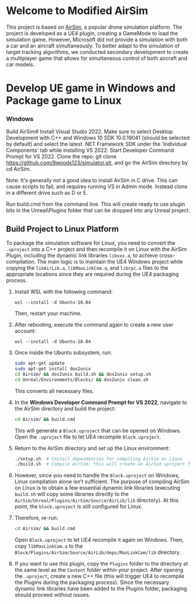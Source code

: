 # Welcome to Modified AirSim

This project is based on [AirSim](https://microsoft.github.io/AirSim/), a popular drone simulation platform. The project is developed as a UE4 plugin, creating a GameMode to load the simulation game. However, Microsoft did not provide a simulation with both a car and an aircraft simultaneously. To better adapt to the simulation of target tracking algorithms, we conducted secondary development to create a multiplayer game that allows for simultaneous control of both aircraft and car models.

# Develop UE game in Windows and Package game to Linux

### Windows

Build AirSim#
Install Visual Studio 2022. Make sure to select Desktop Development with C++ and Windows 10 SDK 10.0.19041 (should be selected by default) and select the latest .NET Framework SDK under the 'Individual Components' tab while installing VS 2022.
Start Developer Command Prompt for VS 2022.
Clone the repo: git clone https://github.com/9woods123/simulator.git, and go the AirSim directory by cd AirSim.

Note: It's generally not a good idea to install AirSim in C drive. This can cause scripts to fail, and requires running VS in Admin mode. Instead clone in a different drive such as D or E.

Run build.cmd from the command line. This will create ready to use plugin bits in the Unreal\Plugins folder that can be dropped into any Unreal project.

## Build Project to Linux Platform

To package the simulation software for Linux, you need to convert the `.uproject` into a C++ project and then recompile it on Linux with the AirSim Plugin, including the dynamic link libraries `libxxx.a`, to achieve cross-compilation. The main logic is to maintain the UE4 Windows project while copying the `libAirLib.a`, `libMavLinkCom.a`, and `librpc.a` files to the appropriate locations since they are required during the UE4 packaging process.

1. Install WSL with the following command:
   ```
   wsl --install -d Ubuntu-18.04
   ```
   Then, restart your machine.

2. After rebooting, execute the command again to create a new user account:
   ```
   wsl --install -d Ubuntu-18.04
   ```

3. Once inside the Ubuntu subsystem, run:
   ```bash
   sudo apt-get update
   sudo apt-get install dos2unix
   cd Airsim/ && dos2unix build.sh && dos2unix setup.sh
   cd Unreal/Environments/Blocks/ && dos2unix clean.sh
   ```
   This converts all necessary files.

4. In the **Windows Developer Command Prompt for VS 2022**, navigate to the AirSim directory and build the project:
   ```cmd
   cd Airsim/ && build.cmd
   ```
   This will generate a `Block.uproject` that can be opened on Windows. Open the `.uproject` file to let UE4 recompile `Block.uproject`.

5. Return to the AirSim directory and set up the Linux environment:
   ```bash
   ./setup.sh  # Install dependencies for compiling AirSim on Linux
   ./build.sh  # Compile AirSim; this will create an AirSim uproject for Ubuntu
   ```

6. However, since you need to handle the `Block.uproject` on Windows, Linux compilation alone isn’t sufficient. The purpose of compiling AirSim on Linux is to obtain a few essential dynamic link libraries (executing `build.sh` will copy some libraries directly to the `AirSim/Unreal/Plugins/AirSim/Source/AirLib/lib` directory). At this point, the `block.uproject` is still configured for Linux.

7. Therefore, re-run:
   ```cmd
   cd Airsim/ && build.cmd
   ```
   Open `Block.uproject` to let UE4 recompile it again on Windows. Then, copy `libMavLinkCom.a` to the `Block/Plugins/AirSim/Source/AirLib/deps/MavLinkCom/lib` directory.

8. If you want to use this plugin, copy the `Plugins` folder to the directory at the same level as the `Content` folder within your project. After opening the `.uproject`, create a new C++ file (this will trigger UE4 to recompile the Plugins during the packaging process). Since the necessary dynamic link libraries have been added to the Plugins folder, packaging should proceed without issues.





